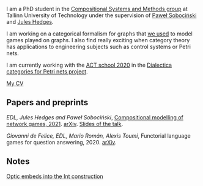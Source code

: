 I am a PhD student in the [Compositional Systems and Methods
group](https://compose.ioc.ee/) at Tallinn University of
Technology under the supervision of [Paweł Sobociński](https://www.ioc.ee/~pawel/) and [Jules
Hedges](https://julesh.com/).

I am working on a categorical formalism for graphs that [we used](https://drops.dagstuhl.de/opus/volltexte/2021/13464/) to model games played on graphs.
I also find really exciting when category theory has applications to
engineering subjects such as control systems or Petri nets. 

I am currently working with the [ACT school
2020](https://www.appliedcategorytheory.org/adjoint-school-act-2020/)
in the [Dialectica categories for Petri nets
project](https://www.appliedcategorytheory.org/adjoint-school-act-2020/dialectica-categories-of-petri-nets/).

[My
CV](https://github.com/elenadilavore/cv/blob/master/CVElenaDiLavore.pdf)

## Papers and preprints
*EDL, Jules Hedges and Paweł Sobociński*, [Compositional modelling of network games, 2021](https://drops.dagstuhl.de/opus/volltexte/2021/13464/). [arXiv](https://arxiv.org/abs/2006.03493). [Slides of the talk](https://github.com/elenadilavore/elenadilavore.github.io/blob/master/games-on-graphs-presentation.html).

*Giovanni de Felice, EDL, Mario Román, Alexis Toumi*, Functorial language games for question answering, 2020. [arXiv](https://arxiv.org/abs/2005.09439).

## Notes

[Optic embeds into the Int construction](https://github.com/mroman42/optic-int-construction)
